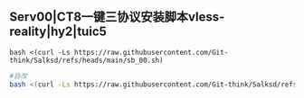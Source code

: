## Serv00|CT8一键三协议安装脚本vless-reality|hy2|tuic5
```
bash <(curl -Ls https://raw.githubusercontent.com/Git-think/Salksd/refs/heads/main/sb_00.sh)
```
```bash
#自改
bash <(curl -Ls https://raw.githubusercontent.com/Git-think/Salksd/refs/heads/main/sb.sh)
```
